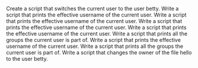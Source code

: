 Create a script that switches the current user to the user betty.
Write a script that prints the effective username of the current user.
Write a script that prints the effective username of the current user.
Write a script that prints the effective username of the current user.
Write a script that prints the effective username of the current user.
Write a script that prints all the groups the current user is part of.
Write a script that prints the effective username of the current user.
Write a script that prints all the groups the current user is part of.
Write a script that changes the owner of the file hello to the user betty.
